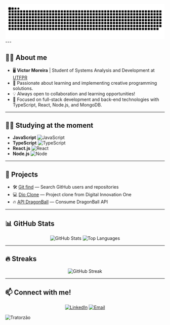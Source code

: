 <!-- Header Customizado -->
<img align="center" src="https://raw.githubusercontent.com/Platane/snk/output/github-contribution-grid-snake.svg" alt="Snake eating contributions">
---

## 👨‍💻 About me
- 🖥️ **Victor Moreira** | Student of Systems Analysis and Development at [UTFPR](http://www.utfpr.edu.br/)
- 🌱 Passionate about learning and implementing creative programming solutions.
- 💡 Always open to collaboration and learning opportunities!
- 🚀 Focused on full-stack development and back-end technologies with TypeScript, React, Node.js, and MongoDB.

---

## 🧑‍💻 Studying at the moment
- **JavaScript** ![JavaScript](https://img.shields.io/badge/JavaScript-F7DF1E?style=flat&logo=javascript&logoColor=black)
- **TypeScript** ![TypeScript](https://img.shields.io/badge/TypeScript-007ACC?style=flat&logo=typescript&logoColor=white)
- **React.js** ![React](https://img.shields.io/badge/React.js-61DAFB?style=flat&logo=react&logoColor=black)
- **Node.js** ![Node](https://img.shields.io/badge/Node.js-339933?style=flat&logo=nodedotjs&logoColor=white)

---

## 🌱 Projects
- 🛠️ [Git find](https://github.com/zVihugo/git-find) — Search GitHub users and repositories
- 💻 [Dio Clone](https://github.com/zVihugo/dio-clone) — Project clone from Digital Innovation One
- 🔥 [API DragonBall](https://github.com/zVihugo/proje_react_vite_deploy) — Consume DragonBall API

---

## 📊 GitHub Stats
<p align="center">
  <img height="165em" src="https://github-readme-stats.vercel.app/api?username=zVihugo&theme=radical&show_icons=true&title_color=ffdd57&icon_color=ff9f1c&text_color=ffffff&bg_color=151515" alt="GitHub Stats"/>
  <img height="165em" src="https://github-readme-stats.vercel.app/api/top-langs/?username=zVihugo&layout=compact&theme=radical&bg_color=151515&title_color=ffdd57&text_color=ffffff" alt="Top Languages"/>
</p>

---

## 🔥 Streaks
<p align="center">
  <img height="165em" src="http://github-readme-streak-stats.herokuapp.com?user=zVihugo&theme=radical&hide_border=true&date_format=M%20j%5B%2C%20Y%5D&background=151515&ring=ffdd57&fire=ff9f1c&currStreakLabel=ffffff&sideNums=ffffff" alt="GitHub Streak"/>
</p>

---

## 📫 Connect with me!
<p align="center">
  <a href="https://www.linkedin.com/in/victor-moreira-ab8923229/"><img src="https://img.shields.io/badge/LinkedIn-0077B5?style=for-the-badge&logo=linkedin&logoColor=white" alt="LinkedIn"/></a>
  <a href="mailto:zvihugo@hotmail.com"><img src="https://img.shields.io/badge/Email-D14836?style=for-the-badge&logo=gmail&logoColor=white" alt="Email"/></a>
</p>

<img align="center" src="https://media4.giphy.com/media/v1.Y2lkPTc5MGI3NjExMzhqaGp3ajRneHBhbHczYm1jMDZpeWhjNzB5Z3hjZ2tnZmJteGpwYSZlcD12MV9pbnRlcm5hbF9naWZfYnlfaWQmY3Q9Zw/cvrL5j2fbHYHK/giphy.webp" alt="Tratorzão" width="800">
